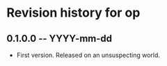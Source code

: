 # Revision history for op

## 0.1.0.0 -- YYYY-mm-dd

* First version. Released on an unsuspecting world.

